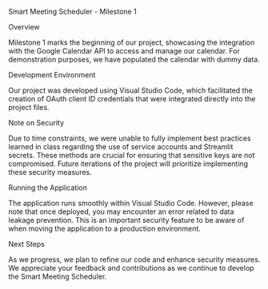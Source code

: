 Smart Meeting Scheduler - Milestone 1

Overview

Milestone 1 marks the beginning of our project, showcasing the integration with the Google Calendar API to access and manage our calendar. For demonstration purposes, we have populated the calendar with dummy data.

Development Environment

Our project was developed using Visual Studio Code, which facilitated the creation of OAuth client ID credentials that were integrated directly into the project files.

Note on Security

Due to time constraints, we were unable to fully implement best practices learned in class regarding the use of service accounts and Streamlit secrets. These methods are crucial for ensuring that sensitive keys are not compromised. Future iterations of the project will prioritize implementing these security measures.

Running the Application

The application runs smoothly within Visual Studio Code. However, please note that once deployed, you may encounter an error related to data leakage prevention. This is an important security feature to be aware of when moving the application to a production environment.

Next Steps

As we progress, we plan to refine our code and enhance security measures. We appreciate your feedback and contributions as we continue to develop the Smart Meeting Scheduler.
